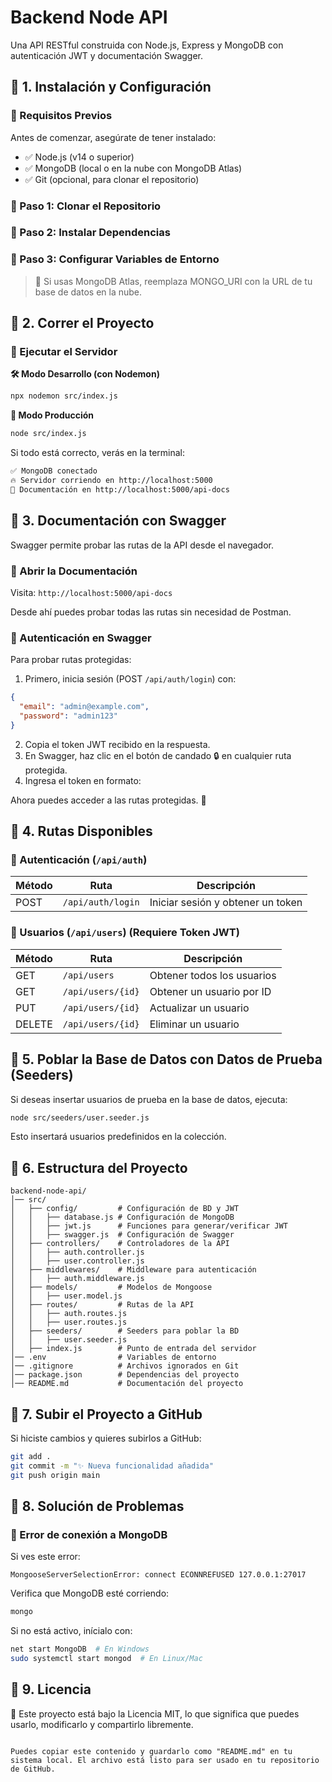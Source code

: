 # Backend Node API

Una API RESTful construida con Node.js, Express y MongoDB con autenticación JWT y documentación Swagger.

## 📌 1. Instalación y Configuración

### 🔹 Requisitos Previos
Antes de comenzar, asegúrate de tener instalado:
- ✅ Node.js (v14 o superior)
- ✅ MongoDB (local o en la nube con MongoDB Atlas)
- ✅ Git (opcional, para clonar el repositorio)

### 🔹 Paso 1: Clonar el Repositorio



### 🔹 Paso 2: Instalar Dependencias


### 🔹 Paso 3: Configurar Variables de Entorno

> 📌 Si usas MongoDB Atlas, reemplaza MONGO_URI con la URL de tu base de datos en la nube.

## 📌 2. Correr el Proyecto

### 🔹 Ejecutar el Servidor

**🛠 Modo Desarrollo (con Nodemon)**
```bash
npx nodemon src/index.js
```

**🚀 Modo Producción**
```bash
node src/index.js
```

Si todo está correcto, verás en la terminal:
```bash
✅ MongoDB conectado
🔥 Servidor corriendo en http://localhost:5000
📄 Documentación en http://localhost:5000/api-docs
```

## 📌 3. Documentación con Swagger

Swagger permite probar las rutas de la API desde el navegador.

### 🔹 Abrir la Documentación
Visita: `http://localhost:5000/api-docs`

Desde ahí puedes probar todas las rutas sin necesidad de Postman.

### 🔹 Autenticación en Swagger

Para probar rutas protegidas:

1. Primero, inicia sesión (POST `/api/auth/login`) con:
```json
{
  "email": "admin@example.com",
  "password": "admin123"
}
```
2. Copia el token JWT recibido en la respuesta.
3. En Swagger, haz clic en el botón de candado 🔒 en cualquier ruta protegida.
4. Ingresa el token en formato:


Ahora puedes acceder a las rutas protegidas. 🚀

## 📌 4. Rutas Disponibles

### 🔹 Autenticación (`/api/auth`)
| Método | Ruta | Descripción |
|--------|------|-------------|
| POST | `/api/auth/login` | Iniciar sesión y obtener un token |

### 🔹 Usuarios (`/api/users`) (Requiere Token JWT)
| Método | Ruta | Descripción |
|--------|------|-------------|
| GET | `/api/users` | Obtener todos los usuarios |
| GET | `/api/users/{id}` | Obtener un usuario por ID |
| PUT | `/api/users/{id}` | Actualizar un usuario |
| DELETE | `/api/users/{id}` | Eliminar un usuario |

## 📌 5. Poblar la Base de Datos con Datos de Prueba (Seeders)

Si deseas insertar usuarios de prueba en la base de datos, ejecuta:

```bash
node src/seeders/user.seeder.js
```

Esto insertará usuarios predefinidos en la colección.

## 📌 6. Estructura del Proyecto

```
backend-node-api/
│── src/
│   ├── config/         # Configuración de BD y JWT
│   │   ├── database.js # Configuración de MongoDB
│   │   ├── jwt.js      # Funciones para generar/verificar JWT
│   │   ├── swagger.js  # Configuración de Swagger
│   ├── controllers/    # Controladores de la API
│   │   ├── auth.controller.js
│   │   ├── user.controller.js
│   ├── middlewares/    # Middleware para autenticación
│   │   ├── auth.middleware.js
│   ├── models/         # Modelos de Mongoose
│   │   ├── user.model.js
│   ├── routes/         # Rutas de la API
│   │   ├── auth.routes.js
│   │   ├── user.routes.js
│   ├── seeders/        # Seeders para poblar la BD
│   │   ├── user.seeder.js
│   ├── index.js        # Punto de entrada del servidor
│── .env                # Variables de entorno
│── .gitignore          # Archivos ignorados en Git
│── package.json        # Dependencias del proyecto
│── README.md           # Documentación del proyecto
```

## 📌 7. Subir el Proyecto a GitHub

Si hiciste cambios y quieres subirlos a GitHub:

```bash
git add .
git commit -m "✨ Nueva funcionalidad añadida"
git push origin main
```

## 📌 8. Solución de Problemas

### 🔹 Error de conexión a MongoDB

Si ves este error:
```
MongooseServerSelectionError: connect ECONNREFUSED 127.0.0.1:27017
```

Verifica que MongoDB esté corriendo:
```bash
mongo
```

Si no está activo, inícialo con:
```bash
net start MongoDB  # En Windows
sudo systemctl start mongod  # En Linux/Mac
```

## 📌 9. Licencia

📜 Este proyecto está bajo la Licencia MIT, lo que significa que puedes usarlo, modificarlo y compartirlo libremente.
```

Puedes copiar este contenido y guardarlo como "README.md" en tu sistema local. El archivo está listo para ser usado en tu repositorio de GitHub.
